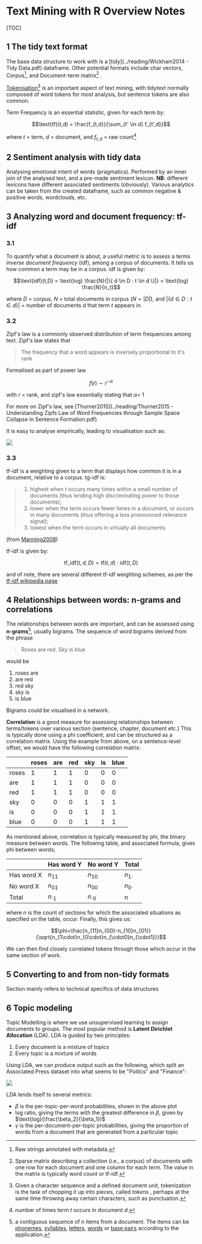 # Text Mining with R Overview Notes

[TOC]

## 1 The tidy text format

The base data structure to work with is a [tidy](../reading/Wickham2014 - Tidy Data.pdf) dataframe. Other potential formats include char vectors, Corpus[^1], and Document-term matrix[^2] .

[Tokenisation](https://nlp.stanford.edu/IR-book/html/htmledition/tokenization-1.html)[^3] is an important aspect of text mining, with tidytext normally composed of word tokens for most analysis, but sentence tokens are also common.

Term Frequency is an essential statistic, given for each term by:

$$\text{tf}(t,d) = \frac{f_{t,d}}{\sum_{t' \in d} f_{t',d}}$$

where $t$ = term, $d$ = document, and $f_{t,d}$ = raw count[^4]

## 2 Sentiment analysis with tidy data

Analysing emotional intent of words (pragmatics). Performed by an inner join of the analysed text, and a pre-made sentiment lexicon. **NB**: different lexicons have different associated sentiments (obviously). Various analytics can be taken from the created dataframe, such as common negative & positive words, wordclouds, etc.

## 3 Analyzing word and document frequency: tf-idf

### 3.1

To quantify what a document is about, a useful metric is to assess a terms *inverse document frequency* (idf), among a corpus of documents. It tells us how common a term may be in a corpus. idf is given by:

$$\text{idf}(t,D) = \text{log} \frac{N}{|\{ d \in D : t \in d \}|} = \text{log} \frac{N}{n_t}​$$

where $D$ = corpus, $N$ = total documents in corpus ($N = |D|$), and $|\{ d \in D : t \in d \}|$ = number of documents $d$ that term $t$ appears in.

### 3.2 

Zipf's law is a commonly observed distribution of term frequencies among text. Zipf's law states that

> The frequency that a word appears is inversely proportional to it's rank

Formalised as part of power law

$$f(r) \sim  r^{-\alpha}$$

with $r$ = rank, and zipf's law essentially stating that $\alpha​$ = 1

For more on Zipf's law, see [Thurner2015](../reading/Thurner2015 - Understanding Zipfs Law of Word Frequencies through Sample Space Collapse in Sentence Formation.pdf)

It is easy to analyse empirically, leading to visualisation such as:

![](img/zipffit-1.png)

### 3.3

tf-idf is a weighting given to a term that displays how common it is in a document, relative to a corpus. tg-idf is:

> 1. highest when $t$ occurs many times within a small number of documents (thus lending high discriminating power to those documents); 
> 2.  lower when the term occurs fewer times in a document, or occurs in many  documents (thus offering a less pronounced relevance signal); 
> 3.  lowest when the term occurs in virtually all documents

(from [Manning2008](https://nlp.stanford.edu/IR-book/html/htmledition/tf-idf-weighting-1.html))

tf-idf is given by:

$$\text{tf_idf}(t,d,D) = \text{tf}(t,d) \cdot \text{idf}(t,D)$$

and of note, there are several different tf-idf weighting schemes, as per the [tf-idf wikipedia page](https://en.wikipedia.org/w/index.php?title=Tf%E2%80%93idf&oldid=883826958#Term_frequency%E2%80%93Inverse_document_frequency)



## 4 Relationships between words: n-grams and correlations

The relationships between words are important, and can be assessed using **n-grams**[^5], usually bigrams. The sequence of word bigrams derived from the phrase

> Roses are red. Sky is blue

would be

1. roses are
2. are red
3. red sky
4. sky is
5. is blue

Bigrams could be visualised in a network.

**Correlation** is a good measure for assessing relationships between terms/tokens over various section (sentence, chapter, document etc.) This is typically done using a phi coefficient, and can be structured as a correlation matrix. Using the example from above, on a sentence-level offset, we would have the following correlation matrix:

|       | roses | are  | red  | sky  | is   | blue |
| ----- | ----- | ---- | ---- | ---- | ---- | ---- |
| roses | 1     | 1    | 1    | 0    | 0    | 0    |
| are   | 1     | 1    | 1    | 0    | 0    | 0    |
| red   | 1     | 1    | 1    | 0    | 0    | 0    |
| sky   | 0     | 0    | 0    | 1    | 1    | 1    |
| is    | 0     | 0    | 0    | 1    | 1    | 1    |
| blue  | 0     | 0    | 0    | 1    | 1    | 1    |

As mentioned above, correlation is typically measured by phi, the binary measure between words. The following table, and associated formula, gives phi between words;

|            | Has word Y    | No word Y     | Total        |
| ---------- | ------------- | ------------- | ------------ |
| Has word X | $n_{11}$      | $n_{10}$      | $n_{1\cdot}$ |
| No word X  | $n_{01}$      | $n_{00}$      | $n_{0\cdot}$ |
| Total      | $n_{\cdot 1}$ | $n_{\cdot 0}$ | n            |

where $n$ is the count of sections for which the associated situations as specified on the table, occur. Finally, this gives us:

$$\phi=\frac{n_{11}n_{00}-n_{10}n_{01}}{\sqrt{n_{1\cdot}n_{0\cdot}n_{\cdot0}n_{\cdot1}}}$$

We can then find closely correlated tokens through those which occur in the same section of work.

## 5 Converting to and from non-tidy formats

Section mainly refers to technical specifics of data structures

## 6 Topic modeling

Topic Modelling is where we use unsupervised learning to assign documents to groups. The most popular method is **Latent Dirichlet Allocation** (LDA). LDA is guided by two principles:

1. Every document is a mixture of topics
2. Every topic is a mixture of words

Using LDA, we can produce output such as the following, which split an Associated Press dataset into what seems to be "Politcs" and "Finance":

![](img/aptoptermsplot-1.png)

LDA lends itself to several metrics:

- $\beta$ is the per-topic-per-word probabilities, shown in the above plot
- log ratio, giving the terms with the greatest difference in $\beta$, given by $\text{log}(\frac{\beta_2}{\beta_1})$
- $\gamma$ is the per-document-per-topic probabilities, giving the proportion of words from a document that are generated from a particular topic

[^1]: Raw strings annotated with metadata.
[^2]: Sparse matrix describing a collection (i.e., a corpus) of documents with one row for each document and one column for each term. The value in the matrix is typically word count or tf-idf.
[^3]: Given a character sequence and a defined document unit, tokenization is the task of chopping it up  into pieces, called  *tokens* , perhaps at the same time throwing away certain characters, such as punctuation.
[^4]: number of times term $t$ occurs in document $d$.
[^5]: a contiguous sequence of *n* items from a document. The items can be [phonemes](https://en.wikipedia.org/wiki/Phoneme), [syllables](https://en.wikipedia.org/wiki/Syllable), [letters](https://en.wikipedia.org/wiki/Letter_(alphabet)), [words](https://en.wikipedia.org/wiki/Word) or [base pairs](https://en.wikipedia.org/wiki/Base_pairs) according to the application.